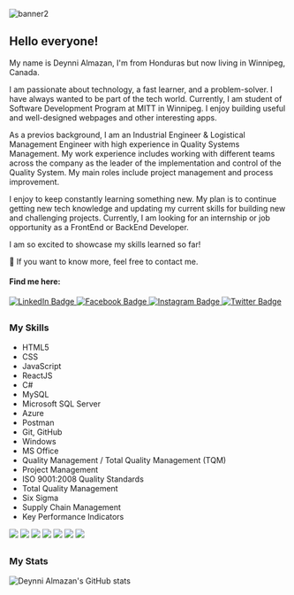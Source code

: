 ![banner2](https://user-images.githubusercontent.com/123532871/221482133-ef789093-6693-4c49-ab09-c79805f6c1b2.jpg)

## Hello everyone! 

My name is Deynni Almazan, I'm from Honduras but now 
living in Winnipeg, Canada. 

I am passionate about technology,  a fast learner, and a problem-solver. I have always wanted to be
part of the tech world. Currently, I am student of Software Development Program at MITT in Winnipeg.
I enjoy building useful and well-designed webpages and other interesting apps. 

As a previos background, I am an Industrial Engineer & Logistical Management Engineer with high experience 
in Quality Systems Management. My work experience includes working with different teams across 
the company as the leader of the implementation and control of the Quality System.  My main roles include 
project management and process improvement.

I enjoy to keep constantly learning something new. My plan is to continue getting new tech knowledge 
and updating my current skills for building new and challenging projects. Currently, I am looking for 
an internship or job opportunity as a FrontEnd or BackEnd Developer.

I am so excited to showcase my skills learned so far!

💬 If you want to know more, feel free to contact me.

#### Find me here:

<div id="badges">
  <a href="https://www.linkedin.com/in/deynnialmazanmonroy/">
    <img src="https://img.shields.io/badge/LinkedIn-blue?style=for-the-badge&logo=linkedin&logoColor=white" alt="LinkedIn Badge"/>
  </a>
  <a href="https://www.facebook.com/drosby.a">
    <img src="https://img.shields.io/badge/Facebook-1877F2?style=for-the-badge&logo=facebook&logoColor=white" alt="Facebook Badge"/>
  </a>
   <a href="https://www.instagram.com/deynnialmazan/">
    <img src="https://img.shields.io/badge/Instagram-E4405F?style=for-the-badge&logo=instagram&logoColor=white" alt="Instagram Badge"/>
  </a>
  <a href="https://twitter.com/deynnialmazan">
    <img src="https://img.shields.io/badge/Twitter-blue?style=for-the-badge&logo=twitter&logoColor=white" alt="Twitter Badge"/>
  </a>
</div>

##

### My Skills
* HTML5
* CSS
* JavaScript
* ReactJS
* C#
* MySQL
* Microsoft SQL Server
* Azure
* Postman
* Git, GitHub
* Windows
* MS Office
* Quality Management / Total Quality Management (TQM)
* Project Management
* ISO 9001:2008 Quality Standards
* Total Quality Management
* Six Sigma
* Supply Chain Management
* Key Performance Indicators

![](https://img.shields.io/badge/web-html-informational?style=for-the-badge&logo=html5&logoColor=white&color=81ffff)
![](https://img.shields.io/badge/web-css-informational?style=for-the-badge&logo=css3&logoColor=white&color=81ffff)
![](https://img.shields.io/badge/code-javascript-informational?style=for-the-badge&logo=javascript&logoColor=white&color=81ffff)
![](https://img.shields.io/badge/C%23-239120?style=for-the-badge&logo=c-sharp&logoColor=white)
![](https://img.shields.io/badge/React-20232A?style=for-the-badge&logo=react&logoColor=61DAFB)
![](https://img.shields.io/badge/Microsoft%20SQL%20Server-CC2927?style=for-the-badge&logo=microsoft%20sql%20server&logoColor=white)
![](https://img.shields.io/badge/MySQL-005C84?style=for-the-badge&logo=mysql&logoColor=white)



##

### My Stats

![Deynni Almazan's GitHub stats](https://github-readme-stats.vercel.app/api?username=deynnialmazan&show_icons=true&theme=react)


